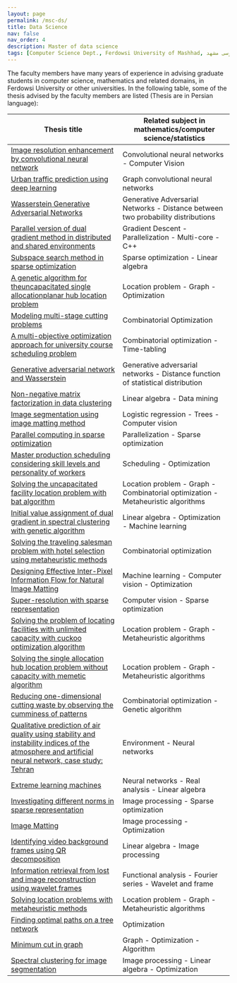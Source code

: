 ```yaml
---
layout: page
permalink: /msc-ds/
title: Data Science
nav: false
nav_order: 4
description: Master of data science
tags: [Computer Science Dept., Ferdowsi University of Mashhad, علوم کامپیوتر دانشگاه فردوسی مشهد]
---
```


The faculty members have many years of experience in advising graduate students in computer science, mathematics and related domains, in Ferdowsi University or other universities. In the following table, some of the thesis advised by the faculty members are listed (Thesis are in Persian language):

| **Thesis title** | Related subject in mathematics/computer science/statistics |
| --- | --- |
| [Image resolution enhancement by convolutional neural network](http://hcloud.hsu.ac.ir/index.php/s/J967Djz86OVu9oH) | Convolutional neural networks - Computer Vision |
| [Urban traffic prediction using deep learning](http://hcloud.hsu.ac.ir/index.php/s/vKutOmERjz4ChuP) | Graph convolutional neural networks |
| [Wasserstein Generative Adversarial Networks](http://hcloud.hsu.ac.ir/index.php/s/aVGdvzpBHq0fxzo) | Generative Adversarial Networks - Distance between two probability distributions |
| [Parallel version of dual gradient method in distributed and shared environments](http://hcloud.hsu.ac.ir/index.php/s/B4oT53TfOknyNEg) | Gradient Descent - Parallelization - Multi-core - C++ |
| [Subspace search method in sparse optimization](http://hcloud.hsu.ac.ir/index.php/s/jacmnZiPfNFpYfk) | Sparse optimization - Linear algebra |
| [A genetic algorithm for theuncapacitated single allocationplanar hub location problem](http://hcloud.hsu.ac.ir/index.php/s/ify3KZdUfyIhVqx) | Location problem - Graph - Optimization |
| [Modeling multi-stage cutting problems](http://hcloud.hsu.ac.ir/index.php/s/laG0fDQcRYPabeb) | Combinatorial Optimization |
| [A multi-objective optimization approach for university course scheduling problem](http://hcloud.hsu.ac.ir/index.php/s/5d2Xme1CsxvRuQh) | Combinatorial optimization - Time-tabling|
| [Generative adversarial network and Wasserstein](http://hcloud.hsu.ac.ir/index.php/s/aVGdvzpBHq0fxzo) | Generative adversarial networks - Distance function of statistical distribution |
| [Non-negative matrix factorization in data clustering](http://hcloud.hsu.ac.ir/index.php/s/Z9jXndosBnaGwML) | Linear algebra - Data mining |
| [Image segmentation using image matting method](http://hcloud.hsu.ac.ir/index.php/s/r2wBo5milwFs0H1) | Logistic regression - Trees - Computer vision|
| [Parallel computing in sparse optimization](http://hcloud.hsu.ac.ir/index.php/s/NSM3edtbcsJB6jt) | Parallelization - Sparse optimization |
| [Master production scheduling considering skill levels and personality of workers](http://hcloud.hsu.ac.ir/index.php/s/CeDjrqgzHER2scp) | Scheduling - Optimization |
| [Solving the uncapacitated facility location problem with bat algorithm](http://hcloud.hsu.ac.ir/index.php/s/dTawz1l0s8Q7f5V) | Location problem - Graph - Combinatorial optimization - Metaheuristic algorithms |
| [Initial value assignment of dual gradient in spectral clustering with genetic algorithm](http://hcloud.hsu.ac.ir/index.php/s/tR53d9306yZSAc7) | Linear algebra - Optimization - Machine learning |
| [Solving the traveling salesman problem with hotel selection using metaheuristic methods](http://hcloud.hsu.ac.ir/index.php/s/hPB76qfomFJNhhV) | Combinatorial optimization |
| [Designing Effective Inter-Pixel Information Flow for Natural Image Matting](http://hcloud.hsu.ac.ir/index.php/s/7n0SdzOAGHAKH31) | Machine learning - Computer vision - Optimization|
| [Super-resolution with sparse representation](http://hcloud.hsu.ac.ir/index.php/s/W9ImIzeV6C1mqZo) | Computer vision - Sparse optimization |
| [Solving the problem of locating facilities with unlimited capacity with cuckoo optimization algorithm](http://hcloud.hsu.ac.ir/index.php/s/HIF8tLXwLJjcP6l) | Location problem - Graph - Metaheuristic algorithms |
| [Solving the single allocation hub location problem without capacity with memetic algorithm](http://hcloud.hsu.ac.ir/index.php/s/JAMMGktXGVkY4uh) | Location problem - Graph - Metaheuristic algorithms |
| [Reducing one-dimensional cutting waste by observing the cumminess of patterns](http://hcloud.hsu.ac.ir/index.php/s/8w5o1YZL5aAPKNt) | Combinatorial optimization - Genetic algorithm |
| [Qualitative prediction of air quality using stability and instability indices of the atmosphere and artificial neural network, case study: Tehran](http://hcloud.hsu.ac.ir/index.php/s/BqyLmj2x4EdJbDg) | Environment - Neural networks |
| [Extreme learning machines](http://hcloud.hsu.ac.ir/index.php/s/NClEjAIfIDgmrEm) | Neural networks - Real analysis - Linear algebra |
| [Investigating different norms in sparse representation](http://hcloud.hsu.ac.ir/index.php/s/JIS5ezL8o7MfUnx) | Image processing - Sparse optimization |
| [Image Matting](http://hcloud.hsu.ac.ir/index.php/s/OaHkkTSsO8mNrk0) | Image processing - Optimization |
| [Identifying video background frames using QR decomposition](http://hcloud.hsu.ac.ir/index.php/s/7nQmOqhcuN7hTNS) | Linear algebra - Image processing|
| [Information retrieval from lost and image reconstruction using wavelet frames](http://hcloud.hsu.ac.ir/index.php/s/uWBr88tQvDvhbqe) | Functional analysis - Fourier series - Wavelet and frame |
| [Solving location problems with metaheuristic methods](http://hcloud.hsu.ac.ir/index.php/s/ImJRNqLekOS3E9D) | Location problem - Graph - Metaheuristic algorithms |
| [Finding optimal paths on a tree network](http://hcloud.hsu.ac.ir/index.php/s/J2etjiXPzof43Vk) | Optimization |
| [Minimum cut in graph](http://hcloud.hsu.ac.ir/index.php/s/OtehB4LUQFv8cla) | Graph - Optimization - Algorithm |
| [Spectral clustering for image segmentation](http://hcloud.hsu.ac.ir/index.php/s/Y4BedGEY7OjXVgK) | Image processing - Linear algebra - Optimization|



